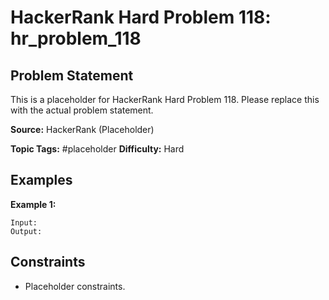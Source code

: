 # HackerRank Hard Problem 118: hr_problem_118

## Problem Statement

This is a placeholder for HackerRank Hard Problem 118.
Please replace this with the actual problem statement.

**Source:** HackerRank (Placeholder)

**Topic Tags:** #placeholder
**Difficulty:** Hard

## Examples

**Example 1:**

```
Input:
Output:
```

## Constraints

- Placeholder constraints.
